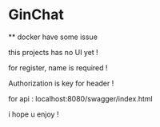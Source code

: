 # GinChat
** docker have some issue

this projects has no UI yet !

for register, name is required !

Authorization is key for header !

for api :
localhost:8080/swagger/index.html

i hope u enjoy !